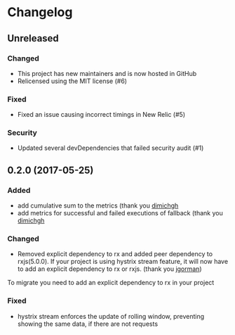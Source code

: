 # Changelog

## Unreleased

### Changed

* This project has new maintainers and is now hosted in GitHub
* Relicensed using the MIT license (#6)

### Fixed

* Fixed an issue causing incorrect timings in New Relic (#5)

### Security

* Updated several devDependencies that failed security audit (#1)

## 0.2.0 (2017-05-25)

### Added

* add cumulative sum to the metrics (thank you [dimichgh](https://bitbucket.org/dimichgh/)
* add metrics for successful and failed executions of fallback (thank you [dimichgh](https://bitbucket.org/dimichgh/)

### Changed

* Removed explicit dependency to rx and added peer dependency to rxjs(5.0.0). If your project is using hystrix stream feature, it will now have to add an explicit dependency to rx or rxjs. (thank you [jgorman](https://bitbucket.org/jgorman/))

To migrate you need to add an explicit dependency to rx in your project

### Fixed

* hystrix stream enforces the update of rolling window, preventing showing the same data, if there are not requests
